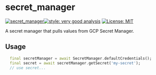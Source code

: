 # secret_manager

[![secret_manager](https://github.com/Morel-Tech/secret_manager_dart/actions/workflows/gcp_secret_manager_verify_and_test.yaml/badge.svg?branch=main&event=push)](https://github.com/Morel-Tech/secret_manager_dart/actions/workflows/gcp_secret_manager_verify_and_test.yaml)[![style: very good analysis][very_good_analysis_badge]][very_good_analysis_link]
[![License: MIT][license_badge]][license_link]

A secret manager that pulls values from GCP Secret Manager.

## Usage

```dart
  final secretManager = await SecretManager.defaultCredentials();
  final secret = await secretManager.getSecret('my-secret');
  // use secret...
```

[license_badge]: https://img.shields.io/badge/license-MIT-blue.svg
[license_link]: https://opensource.org/licenses/MIT
[very_good_analysis_badge]: https://img.shields.io/badge/style-very_good_analysis-B22C89.svg
[very_good_analysis_link]: https://pub.dev/packages/very_good_analysis
